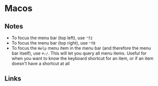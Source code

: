 # Macos

## Notes

- To focus the menu bar (top left), use `⌃f2`
- To focus the menu bar (top right), use `⌃f8`
- To focus the `Help` menu item in the menu bar (and therefore the menu bar itself), use `⌘⇧/`. This will let you query all menu items. Useful for when you want to know the keyboard shortcut for an item, or if an item doesn't have a shortcut at all

## Links
